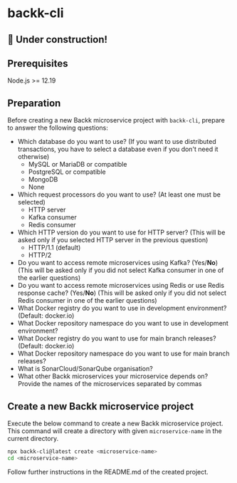 # backk-cli

## :construction: Under construction!

## Prerequisites

Node.js >= 12.19

## Preparation
Before creating a new Backk microservice project with `backk-cli`, prepare to answer the following questions:

* Which database do you want to use? (If you want to use distributed transactions, you have to select a database even if you don't need it otherwise)
  * MySQL or MariaDB or compatible
  * PostgreSQL or compatible
  * MongoDB
  * None
* Which request processors do you want to use? (At least one must be selected)
  * HTTP server
  * Kafka consumer
  * Redis consumer
* Which HTTP version do you want to use for HTTP server? (This will be asked only if you selected HTTP server in the previous question)
  * HTTP/1.1 (default)
  * HTTP/2
* Do you want to access remote microservices using Kafka? (Yes/**No**) (This will be asked only if you did not select Kafka consumer in one of the earlier questions)
* Do you want to access remote microservices using Redis or use Redis response cache? (Yes/**No**) (This will be asked only if you did not select Redis consumer in one of the earlier questions)
* What Docker registry do you want to use in development environment? (Default: docker.io)
* What Docker repository namespace do you want to use in development environment?
* What Docker registry do you want to use for main branch releases? (Default: docker.io)
* What Docker repository namespace do you want to use for main branch releases?
* What is SonarCloud/SonarQube organisation?
* What other Backk microservices your microservice depends on? Provide the names of the microservices separated by commas

## Create a new Backk microservice project

Execute the below command to create a new Backk microservice project.
This command will create a directory with given `microservice-name` in the current directory.

```bash
npx backk-cli@latest create <microservice-name>
cd <microservice-name>
```

Follow further instructions in the README.md of the created project.
